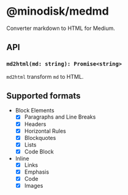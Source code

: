 # @minodisk/medmd

Converter markdown to HTML for Medium.

## API

### `md2html(md: string): Promise<string>`

`md2html` transform `md` to HTML.

## Supported formats

* Block Elements
  * [x] Paragraphs and Line Breaks
  * [x] Headers
  * [x] Horizontal Rules
  * [x] Blockquotes
  * [x] Lists
  * [x] Code Block
* Inline
  * [x] Links
  * [x] Emphasis
  * [x] Code
  * [x] Images
